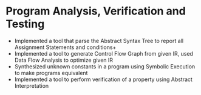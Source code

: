 # Program Analysis, Verification and Testing

+ Implemented a tool that parse the Abstract Syntax Tree to report all Assignment Statements and conditions+
+ Implemented a tool to generate Control Flow Graph from given IR, used Data Flow Analysis to optimize given IR
+ Synthesized unknown constants in a program using Symbolic Execution to make programs equivalent
+ Implemented a tool to perform verification of a property using Abstract Interpretation
